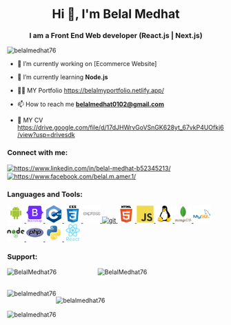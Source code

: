 <h1 align="center">Hi 👋, I'm Belal Medhat</h1>

<h3 align="center">I am a Front End Web developer (React.js | Next.js)</h3>

<p align="left"> <img src="https://komarev.com/ghpvc/?username=belalmedhat76&label=Profile%20views&color=0e75b6&style=flat" alt="belalmedhat76" /> </p>

- 🔭 I’m currently working on [Ecommerce Website]

- 🌱 I’m currently learning **Node.js**

- 👨‍💻 MY Portfolio https://belalmyportfolio.netlify.app/

- 📫 How to reach me **belalmedhat0102@gmail.com**

- 📄 MY CV  https://drive.google.com/file/d/17dJHWrvGoVSnGK628yt_67vkP4UOfkj6/view?usp=drivesdk

<h3 align="left">Connect with me:</h3>
<p align="left">
<a href="https://linkedin.com/in/https://www.linkedin.com/in/belal-medhat-b52345213/" target="blank"><img align="center" src="https://raw.githubusercontent.com/rahuldkjain/github-profile-readme-generator/master/src/images/icons/Social/linked-in-alt.svg" alt="https://www.linkedin.com/in/belal-medhat-b52345213/" height="30" width="40" /></a>
<a href="https://fb.com/https://www.facebook.com/belal.m.amer.1/" target="blank"><img align="center" src="https://raw.githubusercontent.com/rahuldkjain/github-profile-readme-generator/master/src/images/icons/Social/facebook.svg" alt="https://www.facebook.com/belal.m.amer.1/" height="30" width="40" /></a>
</p>

<h3 align="left">Languages and Tools:</h3>
<p align="left"> <a href="https://developer.android.com" target="_blank" rel="noreferrer"> <img src="https://raw.githubusercontent.com/devicons/devicon/master/icons/android/android-original-wordmark.svg" alt="android" width="40" height="40"/> </a> <a href="https://getbootstrap.com" target="_blank" rel="noreferrer"> <img src="https://raw.githubusercontent.com/devicons/devicon/master/icons/bootstrap/bootstrap-plain-wordmark.svg" alt="bootstrap" width="40" height="40"/> </a> <a href="https://www.w3schools.com/cpp/" target="_blank" rel="noreferrer"> <img src="https://raw.githubusercontent.com/devicons/devicon/master/icons/cplusplus/cplusplus-original.svg" alt="cplusplus" width="40" height="40"/> </a> <a href="https://www.w3schools.com/css/" target="_blank" rel="noreferrer"> <img src="https://raw.githubusercontent.com/devicons/devicon/master/icons/css3/css3-original-wordmark.svg" alt="css3" width="40" height="40"/> </a> <a href="https://expressjs.com" target="_blank" rel="noreferrer"> <img src="https://raw.githubusercontent.com/devicons/devicon/master/icons/express/express-original-wordmark.svg" alt="express" width="40" height="40"/> </a> <a href="https://git-scm.com/" target="_blank" rel="noreferrer"> <img src="https://www.vectorlogo.zone/logos/git-scm/git-scm-icon.svg" alt="git" width="40" height="40"/> </a> <a href="https://www.w3.org/html/" target="_blank" rel="noreferrer"> <img src="https://raw.githubusercontent.com/devicons/devicon/master/icons/html5/html5-original-wordmark.svg" alt="html5" width="40" height="40"/> </a> <a href="https://developer.mozilla.org/en-US/docs/Web/JavaScript" target="_blank" rel="noreferrer"> <img src="https://raw.githubusercontent.com/devicons/devicon/master/icons/javascript/javascript-original.svg" alt="javascript" width="40" height="40"/> </a> <a href="https://www.linux.org/" target="_blank" rel="noreferrer"> <img src="https://raw.githubusercontent.com/devicons/devicon/master/icons/linux/linux-original.svg" alt="linux" width="40" height="40"/> </a> <a href="https://www.mongodb.com/" target="_blank" rel="noreferrer"> <img src="https://raw.githubusercontent.com/devicons/devicon/master/icons/mongodb/mongodb-original-wordmark.svg" alt="mongodb" width="40" height="40"/> </a> <a href="https://www.mysql.com/" target="_blank" rel="noreferrer"> <img src="https://raw.githubusercontent.com/devicons/devicon/master/icons/mysql/mysql-original-wordmark.svg" alt="mysql" width="40" height="40"/> </a> <a href="https://nodejs.org" target="_blank" rel="noreferrer"> <img src="https://raw.githubusercontent.com/devicons/devicon/master/icons/nodejs/nodejs-original-wordmark.svg" alt="nodejs" width="40" height="40"/> </a> <a href="https://www.php.net" target="_blank" rel="noreferrer"> <img src="https://raw.githubusercontent.com/devicons/devicon/master/icons/php/php-original.svg" alt="php" width="40" height="40"/> </a> <a href="https://www.python.org" target="_blank" rel="noreferrer"> <img src="https://raw.githubusercontent.com/devicons/devicon/master/icons/python/python-original.svg" alt="python" width="40" height="40"/> </a> <a href="https://reactjs.org/" target="_blank" rel="noreferrer"> <img src="https://raw.githubusercontent.com/devicons/devicon/master/icons/react/react-original-wordmark.svg" alt="react" width="40" height="40"/> </a> </p>

<h3 align="left">Support:</h3>
<p><a href="https://www.buymeacoffee.com/BelalMedhat76"> <img align="left" src="https://cdn.buymeacoffee.com/buttons/v2/default-yellow.png" height="50" width="210" alt="BelalMedhat76" /></a><a href="https://ko-fi.com/BelalMedhat76"> <img align="left" src="https://cdn.ko-fi.com/cdn/kofi3.png?v=3" height="50" width="210" alt="BelalMedhat76" /></a></p><br><br>

<p><img align="left" src="https://github-readme-stats.vercel.app/api/top-langs?username=belalmedhat76&show_icons=true&locale=en&layout=compact" alt="belalmedhat76" /></p>

<p>&nbsp;<img align="center" src="https://github-readme-stats.vercel.app/api?username=belalmedhat76&show_icons=true&locale=en" alt="belalmedhat76" /></p>

<p><img align="center" src="https://github-readme-streak-stats.herokuapp.com/?user=belalmedhat76&" alt="belalmedhat76" /></p>
